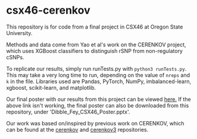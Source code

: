 # csx46-cerenkov


This repository is for code from a final project in CSX46 at Oregon State University.

Methods and data come from Yao et al's work on the CERENKOV project, which uses XGBoost classifiers
to distinguish rSNP from non-regulatory cSNPs.

To replicate our results, simply run runTests.py with `python3 runTests.py`. This may take a very long time to run,
depending on the value of `nreps` and `k` in the file. Libraries used are Pandas, PyTorch, NumPy, imbalanced-learn, 
xgboost, scikit-learn, and matplotlib.

Our final poster with our results from this project can be viewed [here.](https://drive.google.com/file/d/116NPsWZndfbVuNo1EU8Qussdk29fB44g/view?usp=sharing)
If the above link isn't working, the final poster can also be downloaded from this repository, under 'Dibble_Fey_CSX46_Poster.pptx'.

Our work was based on/inspired by previous work on CERENKOV, which can be found at the [cerenkov](https://github.com/ramseylab/cerenkov) and [cerenkov3](https://github.com/ramseylab/cerenkov3) repositories.
